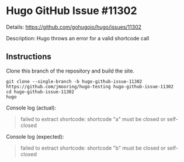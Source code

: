 # Hugo GitHub Issue #11302

Details: <https://github.com/gohugoio/hugo/issues/11302>

Description: Hugo throws an error for a valid shortcode call

## Instructions

Clone this branch of the repository and build the site.

```text
git clone --single-branch -b hugo-github-issue-11302 https://github.com/jmooring/hugo-testing hugo-github-issue-11302
cd hugo-github-issue-11302
hugo
```

Console log (actual):

> failed to extract shortcode: shortcode "a" must be closed or self-closed

Console log (expected):

> failed to extract shortcode: shortcode "b" must be closed or self-closed
